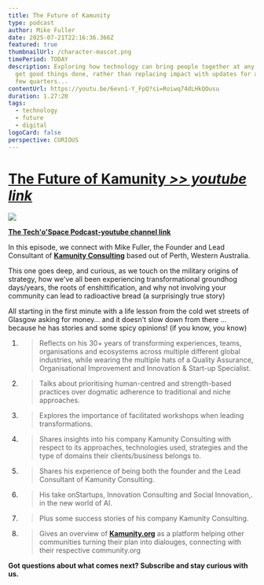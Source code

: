 ```yaml
---
title: The Future of Kamunity
type: podcast
author: Mike Fuller
date: 2025-07-21T22:16:36.366Z
featured: true
thumbnailUrl: /character-mascot.png
timePeriod: TODAY
description: Exploring how technology can bring people together at any scale to
  get good things done, rather than replacing impact with updates for another
  few quarters...
contentUrl: https://youtu.be/6evn1-Y_FpQ?si=Roiwq74dLHkQOusu
duration: 1.27:20
tags:
  - technology
  - future
  - digital
logoCard: false
perspective: CURIOUS
---
```

# [**The Future of Kamunity** *\>> youtube link*](https://youtu.be/6evn1-Y_FpQ?si=KinSBxuUpL8ZvOBe)

![](/uploads/podcast-mike.png)

**[The Tech'o'Space Podcast-youtube channel link](https://www.youtube.com/playlist?list=PLWYXFxIH-gOLjEKx71XVHpdoEqBrNgSab)** 

In this episode, we connect with Mike Fuller, the Founder and Lead Consultant of **[Kamunity Consulting](https://www.kamunityconsulting.com/)** based out of Perth, Western Australia.

T﻿his one goes deep, and curious, as we touch on the military origins of strategy, how we've all been experiencing transformational groundhog days/years, the roots of enshittification, and why not involving your community can lead to radioactive bread (a surprisingly true story)  

A﻿ll starting in the first minute with a life lesson from the cold wet streets of Glasgow asking for money... and it doesn't slow down from there ... because he has stories and some spicy opinions! (if you know, you know)

1. > Reflects on his 30+ years of transforming experiences, teams, organisations and ecosystems across multiple different global industries, while wearing the multiple hats of a Quality Assurance, Organisational Improvement and Innovation & Start-up Specialist. 
2. > Talks about prioritising human-centred and strength-based practices over dogmatic adherence to traditional and niche approaches. 
3. > Explores the importance of facilitated workshops when leading transformations. 
4. > Shares insights into his company Kamunity Consulting with respect to its approaches, technologies used, strategies and the type of domains their clients/business belongs to. 
5. > Shares his experience of being both the founder and the Lead Consultant of Kamunity Consulting. 
6. > His take onStartups, Innovation Consulting and Social Innovation,.  in the new world of AI.
7. > Plus some success stories of his company Kamunity Consulting. 
8. > Gives an overview of **[Kamunity.org](Kamunity.org)** as a platform helping other communities turning their plan into dialouges, connecting with their respective community.org

**Got questions about what comes next? Subscribe and stay curious with us.**